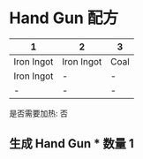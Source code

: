 # Hand Gun 配方

|1|2|3|
|----|-----|-----|
|Iron Ingot|Iron Ingot|Coal|
|Iron Ingot|-|-|
|-|-|-|

是否需要加热: 否

生成 Hand Gun \* 数量 1
---


